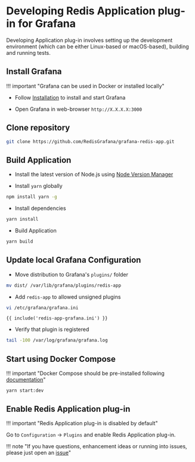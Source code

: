 # Developing Redis Application plug-in for Grafana

Developing Application plug-in involves setting up the development environment (which can be either Linux-based or macOS-based), building and running tests.

## Install Grafana

!!! important "Grafana can be used in Docker or installed locally"

- Follow [Installation](https://grafana.com/docs/grafana/latest/installation/) to install and start Grafana

- Open Grafana in web-browser `http://X.X.X.X:3000`

## Clone repository

```bash
git clone https://github.com/RedisGrafana/grafana-redis-app.git
```

## Build Application

- Install the latest version of Node.js using [Node Version Manager](https://github.com/nvm-sh/nvm)

- Install `yarn` globally

```bash
npm install yarn -g
```

- Install dependencies

```bash
yarn install
```

- Build Application

```bash
yarn build
```

## Update local Grafana Configuration

- Move distribution to Grafana's `plugins/` folder

```bash
mv dist/ /var/lib/grafana/plugins/redis-app
```

- Add `redis-app` to allowed unsigned plugins

```bash
vi /etc/grafana/grafana.ini
```

```
{{ include('redis-app-grafana.ini') }}
```

- Verify that plugin is registered

```bash
tail -100 /var/log/grafana/grafana.log
```

## Start using Docker Compose

!!! important "Docker Compose should be pre-installed following [documentation](https://docs.docker.com/compose/install/)"

```
yarn start:dev
```

## Enable Redis Application plug-in

!!! important "Redis Application plug-in is disabled by default"

Go to `Configuration` -> `Plugins` and enable Redis Application plug-in.

!!! note "If you have questions, enhancement ideas or running into issues, please just open an [issue](https://github.com/RedisGrafana/grafana-redis-app/issues/new/choose)"
